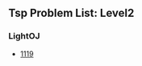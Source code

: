 ## Tsp Problem List: Level2


### LightOJ
- [1119](/problem-solving/dynamic_programming/tsp/l2-loj-1119)


